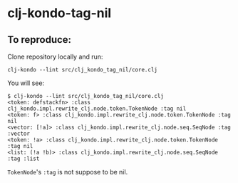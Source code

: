 # clj-kondo-tag-nil

## To reproduce:

Clone repository locally and run: 

    clj-kondo --lint src/clj_kondo_tag_nil/core.clj

You will see:

    $ clj-kondo --lint src/clj_kondo_tag_nil/core.clj
    <token: defstackfn> :class clj_kondo.impl.rewrite_clj.node.token.TokenNode :tag nil
    <token: f> :class clj_kondo.impl.rewrite_clj.node.token.TokenNode :tag nil
    <vector: [!a]> :class clj_kondo.impl.rewrite_clj.node.seq.SeqNode :tag :vector
    <token: !a> :class clj_kondo.impl.rewrite_clj.node.token.TokenNode :tag nil
    <list: (!a !b)> :class clj_kondo.impl.rewrite_clj.node.seq.SeqNode :tag :list

`TokenNode`'s `:tag` is not suppose to be nil.
